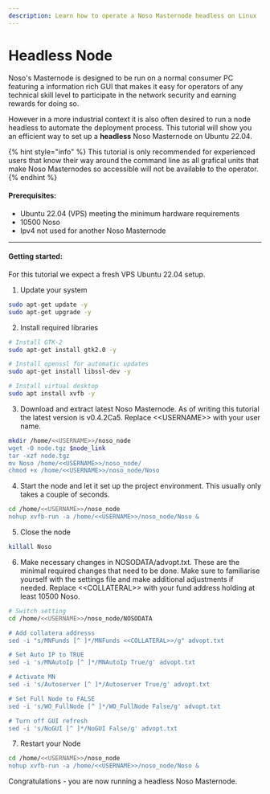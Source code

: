 ```yaml
---
description: Learn how to operate a Noso Masternode headless on Linux
---
```


# Headless Node

Noso's Masternode is designed to be run on a normal consumer PC featuring a information rich GUI that makes it easy for operators of any technical skill level to participate in the network security and earning rewards for doing so.&#x20;

However in a more industrial context it is also often desired to run a node headless to automate the deployment process. This tutorial will show you an efficient way to set up a **headless** Noso Masternode on Ubuntu 22.04.&#x20;

{% hint style="info" %}
This tutorial is only recommended for experienced users that know their way around the command line as all grafical units that make Noso Masternodes so accessible will not be available to the operator.&#x20;
{% endhint %}

#### **Prerequisites:**

* Ubuntu 22.04 (VPS) meeting the minimum hardware requirements
* 10500 Noso&#x20;
* Ipv4 not used for another Noso Masternode

***

#### Getting started:

For this tutorial we expect a fresh VPS Ubuntu 22.04 setup.

1. Update your system

```bash
sudo apt-get update -y
sudo apt-get upgrade -y
```

2. Install required libraries

```bash
# Install GTK-2
sudo apt-get install gtk2.0 -y

# Install openssl for automatic updates
sudo apt-get install libssl-dev -y

# Install virtual desktop
sudo apt install xvfb -y
```

3. Download and extract latest Noso Masternode. As of writing this tutorial the latest version is v0.4.2Ca5. Replace <\<USERNAME>> with your user name.

```bash
mkdir /home/<<USERNAME>>/noso_node
wget -O node.tgz $node_link
tar -xzf node.tgz
mv Noso /home/<<USERNAME>>/noso_node/
chmod +x /home/<<USERNAME>>/noso_node/Noso
```

4. Start the node and let it set up the project environment. This usually only takes a couple of seconds.

```bash
cd /home/<<USERNAME>>/noso_node
nohup xvfb-run -a /home/<<USERNAME>>/noso_node/Noso &
```

5. Close the node

```bash
killall Noso
```

6. Make necessary changes in NOSODATA/advopt.txt. These are the minimal required changes that need to be done. Make sure to familiarise yourself with the settings file and make additional adjustments if needed. Replace <\<COLLATERAL>> with your fund address holding at least 10500 Noso.

```bash
# Switch setting
cd /home/<<USERNAME>>/noso_node/NOSODATA

# Add collatera addresss
sed -i "s/MNFunds [^ ]*/MNFunds <<COLLATERAL>>/g" advopt.txt

# Set Auto IP to TRUE
sed -i 's/MNAutoIp [^ ]*/MNAutoIp True/g' advopt.txt

# Activate MN
sed -i 's/Autoserver [^ ]*/Autoserver True/g' advopt.txt

# Set Full Node to FALSE
sed -i 's/WO_FullNode [^ ]*/WO_FullNode False/g' advopt.txt

# Turn off GUI refresh
sed -i 's/NoGUI [^ ]*/NoGUI False/g' advopt.txt
```

7. Restart your Node

```bash
cd /home/<<USERNAME>>/noso_node
nohup xvfb-run -a /home/<<USERNAME>>/noso_node/Noso &
```

Congratulations - you are now running a headless Noso Masternode.
